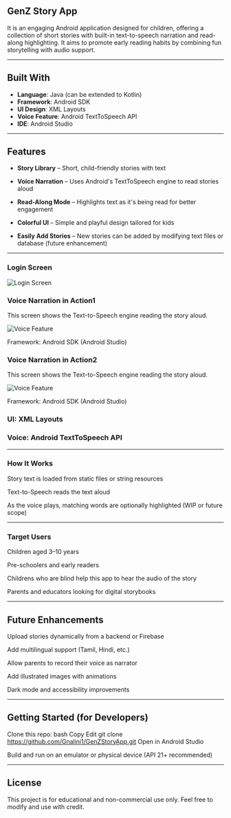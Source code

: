 ## GenZ Story App 
 It is an engaging Android application designed for children, offering a collection of short stories with built-in text-to-speech narration and read-along highlighting. 
 It aims to promote early reading habits by combining fun storytelling with audio support.
 ______________________________________________________________________________________________________________________________________________________________________________
 ## Built With

-  **Language**: Java (can be extended to Kotlin)
-  **Framework**: Android SDK
-  **UI Design**: XML Layouts
-  **Voice Feature**: Android TextToSpeech API
-  **IDE**: Android Studio

______________________________________________________________________________________________________________________________________________________________________________
 ## Features
  -  **Story Library** – Short, child-friendly stories with text

  -  **Voice Narration** – Uses Android's TextToSpeech engine to read stories aloud

  -  **Read-Along Mode** – Highlights text as it's being read for better engagement

  -  **Colorful UI** – Simple and playful design tailored for kids

  -  **Easily Add Stories** – New stories can be added by modifying text files or database (future enhancement)
______________________________________________________________________________________________________________________________________________________________________________

### Login Screen
![Login Screen](login.png)

### Voice Narration in Action1

This screen shows the Text-to-Speech engine reading the story aloud.

![Voice Feature](stories1.png)

Framework: Android SDK (Android Studio)


### Voice Narration in Action2

This screen shows the Text-to-Speech engine reading the story aloud.

![Voice Feature](stories2.png)

Framework: Android SDK (Android Studio)

### UI: XML Layouts

### Voice: Android TextToSpeech API
______________________________________________________________________________________________________________________________________________________________________________

###  How It Works
Story text is loaded from static files or string resources

Text-to-Speech reads the text aloud

As the voice plays, matching words are optionally highlighted (WIP or future scope)
______________________________________________________________________________________________________________________________________________________________________________

### Target Users
Children aged 3–10 years

Pre-schoolers and early readers

Childrens who are blind help this app to hear the audio of the story

Parents and educators looking for digital storybooks
______________________________________________________________________________________________________________________________________________________________________________
## Future Enhancements
 Upload stories dynamically from a backend or Firebase

 Add multilingual support (Tamil, Hindi, etc.)

 Allow parents to record their voice as narrator

 Add illustrated images with animations

 Dark mode and accessibility improvements
______________________________________________________________________________________________________________________________________________________________________________
## Getting Started (for Developers)
Clone this repo:
bash
Copy
Edit
git clone https://github.com/Gnalini1/GenZStoryApp.git
Open in Android Studio

Build and run on an emulator or physical device (API 21+ recommended)
______________________________________________________________________________________________________________________________________________________________________________

## License
This project is for educational and non-commercial use only. Feel free to modify and use with credit.

